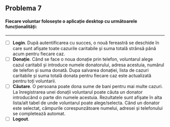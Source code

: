 ## Problema 7


#### Fiecare  voluntar  folosește  o  aplicație  desktop  cu  următoarele funcționalități: 
------------------------


- [ ] **Login**. După  autentificarea  cu  succes,  o  nouă  fereastră  se  deschide  în  care  sunt  afișate  toate  cazurile caritabile și suma totală strânsă până acum pentru fiecare caz.
- [ ] **Donație**. Când  se  face  o  noua  donație  prin  telefon,  voluntarul  alege  cazul  caritabil  și  introduce  numele donatorului,  adresa  acestuia,  numărul  de  telefon  și  suma  donată.  Dupa  salvarea  donației,  lista  de  cazuri caritabile și suma totală donata pentru fiecare caz este actualizată pentru toți voluntarii.
- [ ] **Căutare**. O  persoana  poate  dona  sume  de  bani  pentru  mai  multe  cazuri.  La  înregistrarea  unei  donații voluntarul  poate  căuta  un  donator  introducând  o  parte  din  numele  acestuia.  Rezultatele  sunt  afișate  în  alta lista/alt   tabel   de   unde   voluntarul   poate   alege/selecta.   Când   un   donator   este   selectat,   câmpurile corespunzătoare numelui, adresei și telefonului se completează automat.
- [ ] **Logout**.